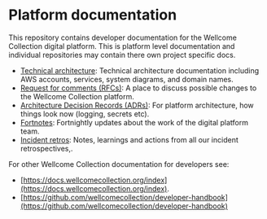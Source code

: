 # Platform documentation

This repository contains developer documentation for the Wellcome Collection digital platform. This is platform level documentation
and individual repositories may contain there own project specific docs.

* [Technical architecture](architecture): Technical architecture documentation including AWS accounts, services, system diagrams, and domain names.
* [Request for comments (RFCs)](rfcs): A place to discuss possible changes to the Wellcome Collection platform.
* [Architecture Decision Records (ADRs)](adr): For platform architecture, how things look now (logging, secrets etc).
* [Fortnotes](fortnotes): Fortnightly updates about the work of the digital platform team.
* [Incident retros](incident_retros): Notes, learnings and actions from all our incident retrospectives,.

For other Wellcome Collection documentation for developers see:

* [https://docs.wellcomecollection.org/index](https://docs.wellcomecollection.org/index).
* [https://github.com/wellcomecollection/developer-handbook](https://github.com/wellcomecollection/developer-handbook)
